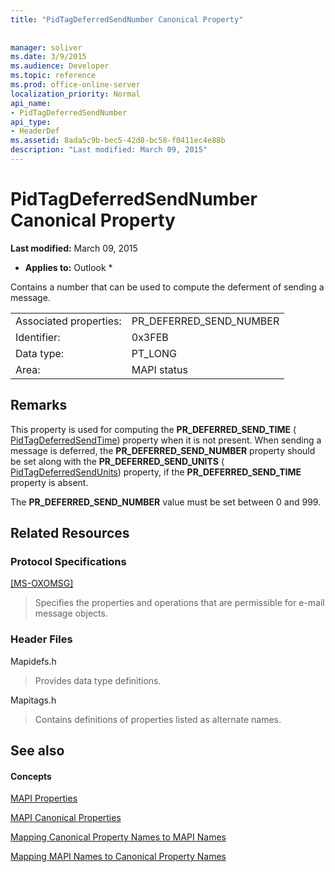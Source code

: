 ```yaml
---
title: "PidTagDeferredSendNumber Canonical Property"
 
 
manager: soliver
ms.date: 3/9/2015
ms.audience: Developer
ms.topic: reference
ms.prod: office-online-server
localization_priority: Normal
api_name:
- PidTagDeferredSendNumber
api_type:
- HeaderDef
ms.assetid: 8ada5c9b-bec5-42d8-bc58-f0411ec4e88b
description: "Last modified: March 09, 2015"
---
```


# PidTagDeferredSendNumber Canonical Property

 **Last modified:** March 09, 2015 
  
 * **Applies to:** Outlook * 
  
Contains a number that can be used to compute the deferment of sending a message.
  
|||
|:-----|:-----|
|Associated properties:  <br/> |PR_DEFERRED_SEND_NUMBER  <br/> |
|Identifier:  <br/> |0x3FEB  <br/> |
|Data type:  <br/> |PT_LONG  <br/> |
|Area:  <br/> |MAPI status  <br/> |
   
## Remarks

This property is used for computing the **PR_DEFERRED_SEND_TIME** ( [PidTagDeferredSendTime](pidtagdeferredsendtime-canonical-property.md)) property when it is not present. When sending a message is deferred, the **PR_DEFERRED_SEND_NUMBER** property should be set along with the **PR_DEFERRED_SEND_UNITS** ( [PidTagDeferredSendUnits](pidtagdeferredsendunits-canonical-property.md)) property, if the **PR_DEFERRED_SEND_TIME** property is absent. 
  
The **PR_DEFERRED_SEND_NUMBER** value must be set between 0 and 999. 
  
## Related Resources

### Protocol Specifications

[[MS-OXOMSG]](http://msdn.microsoft.com/library/daa9120f-f325-4afb-a738-28f91049ab3c%28Office.15%29.aspx)
  
> Specifies the properties and operations that are permissible for e-mail message objects.
    
### Header Files

Mapidefs.h
  
> Provides data type definitions.
    
Mapitags.h
  
> Contains definitions of properties listed as alternate names.
    
## See also

#### Concepts

[MAPI Properties](mapi-properties.md)
  
[MAPI Canonical Properties](mapi-canonical-properties.md)
  
[Mapping Canonical Property Names to MAPI Names](mapping-canonical-property-names-to-mapi-names.md)
  
[Mapping MAPI Names to Canonical Property Names](mapping-mapi-names-to-canonical-property-names.md)

